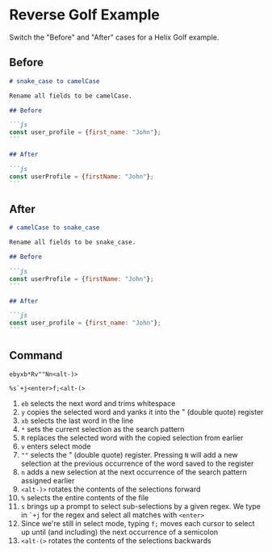 # Reverse Golf Example

Switch the "Before" and "After" cases for a Helix Golf example.

## Before

````md
# snake_case to camelCase

Rename all fields to be camelCase.

## Before

```js
const user_profile = {first_name: "John"};
```

## After

```js
const userProfile = {firstName: "John"};
```
````

## After

````md
# camelCase to snake_case

Rename all fields to be snake_case.

## Before

```js
const userProfile = {firstName: "John"};
```

## After

```js
const user_profile = {first_name: "John"};
```
````

## Command

```
ebyxb*Rv""Nn<alt-)>

%s`+j<enter>f;<alt-(>
```

1. `eb` selects the next word and trims whitespace
1. `y` copies the selected word and yanks it into the " (double quote) register
1. `xb` selects the last word in the line
1. `*` sets the current selection as the search pattern
1. `R` replaces the selected word with the copied selection from earlier
1. `v` enters select mode
1. `""` selects the " (double quote) register. Pressing `N` will add a new selection at the previous occurrence of the word saved to the register
1. `n` adds a new selection at the next occurrence of the search pattern assigned earlier
1. `<alt-)>` rotates the contents of the selections forward
1. `%` selects the entire contents of the file
1. `s` brings up a prompt to select sub-selections by a given regex. We type in `` `+j `` for the regex and select all matches with `<enter>` 
1. Since we're still in select mode, typing `f;` moves each cursor to select up until (and including) the next occurrence of a semicolon
1. `<alt-(>` rotates the contents of the selections backwards 
